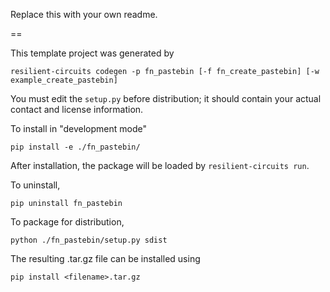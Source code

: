 Replace this with your own readme.

==

This template project was generated by

    resilient-circuits codegen -p fn_pastebin [-f fn_create_pastebin] [-w example_create_pastebin]


You must edit the `setup.py` before distribution;
it should contain your actual contact and license information.

To install in "development mode"

    pip install -e ./fn_pastebin/

After installation, the package will be loaded by `resilient-circuits run`.


To uninstall,

    pip uninstall fn_pastebin


To package for distribution,

    python ./fn_pastebin/setup.py sdist

The resulting .tar.gz file can be installed using

    pip install <filename>.tar.gz
